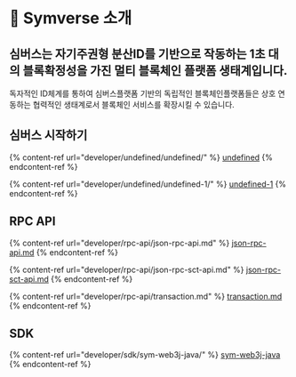 # 💚 Symverse 소개

## 심버스는 자기주권형 분산ID를 기반으로 작동하는 1초 대의 블록확정성을 가진 멀티 블록체인 플랫폼 생태계입니다.

독자적인 ID체계를 통하여 심버스플랫폼 기반의 독립적인 블록체인플랫폼들은 상호 연동하는 협력적인 생태계로서 블록체인 서비스를 확장시킬 수 있습니다.



## 심버스 시작하기&#x20;

{% content-ref url="developer/undefined/undefined/" %}
[undefined](developer/undefined/undefined/)
{% endcontent-ref %}

{% content-ref url="developer/undefined/undefined-1/" %}
[undefined-1](developer/undefined/undefined-1/)
{% endcontent-ref %}

## RPC API

{% content-ref url="developer/rpc-api/json-rpc-api.md" %}
[json-rpc-api.md](developer/rpc-api/json-rpc-api.md)
{% endcontent-ref %}

{% content-ref url="developer/rpc-api/json-rpc-sct-api.md" %}
[json-rpc-sct-api.md](developer/rpc-api/json-rpc-sct-api.md)
{% endcontent-ref %}

{% content-ref url="developer/rpc-api/transaction.md" %}
[transaction.md](developer/rpc-api/transaction.md)
{% endcontent-ref %}

## SDK

{% content-ref url="developer/sdk/sym-web3j-java/" %}
[sym-web3j-java](developer/sdk/sym-web3j-java/)
{% endcontent-ref %}





